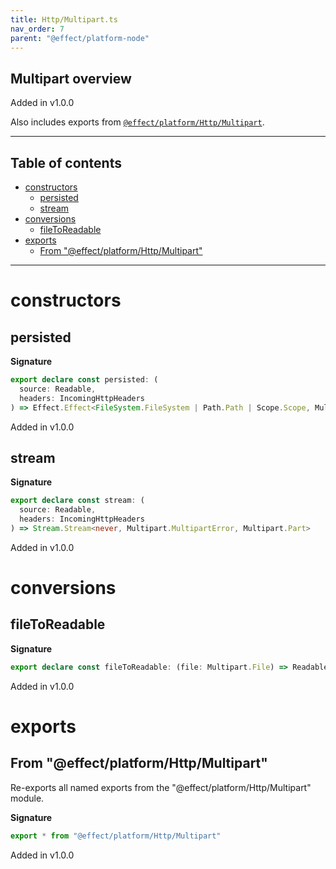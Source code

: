 ```yaml
---
title: Http/Multipart.ts
nav_order: 7
parent: "@effect/platform-node"
---
```


## Multipart overview

Added in v1.0.0

Also includes exports from [`@effect/platform/Http/Multipart`](https://effect-ts.github.io/platform/platform/Http/Multipart.ts.html).

---

<h2 class="text-delta">Table of contents</h2>

- [constructors](#constructors)
  - [persisted](#persisted)
  - [stream](#stream)
- [conversions](#conversions)
  - [fileToReadable](#filetoreadable)
- [exports](#exports)
  - [From "@effect/platform/Http/Multipart"](#from-effectplatformhttpmultipart)

---

# constructors

## persisted

**Signature**

```ts
export declare const persisted: (
  source: Readable,
  headers: IncomingHttpHeaders
) => Effect.Effect<FileSystem.FileSystem | Path.Path | Scope.Scope, Multipart.MultipartError, Multipart.Persisted>
```

Added in v1.0.0

## stream

**Signature**

```ts
export declare const stream: (
  source: Readable,
  headers: IncomingHttpHeaders
) => Stream.Stream<never, Multipart.MultipartError, Multipart.Part>
```

Added in v1.0.0

# conversions

## fileToReadable

**Signature**

```ts
export declare const fileToReadable: (file: Multipart.File) => Readable
```

Added in v1.0.0

# exports

## From "@effect/platform/Http/Multipart"

Re-exports all named exports from the "@effect/platform/Http/Multipart" module.

**Signature**

```ts
export * from "@effect/platform/Http/Multipart"
```

Added in v1.0.0
